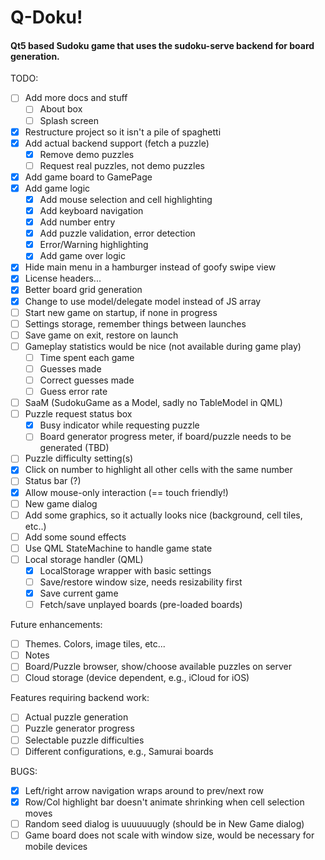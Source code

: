 # Q-Doku!
#### Qt5 based Sudoku game that uses the sudoku-serve backend for board generation.

TODO:
- [ ] Add more docs and stuff
	- [ ] About box
	- [ ] Splash screen
- [X] Restructure project so it isn't a pile of spaghetti
- [X] Add actual backend support (fetch a puzzle)
	- [X] Remove demo puzzles
	- [ ] Request real puzzles, not demo puzzles
- [X] Add game board to GamePage
- [X] Add game logic
	- [X] Add mouse selection and cell highlighting
	- [X] Add keyboard navigation
	- [X] Add number entry
	- [X] Add puzzle validation, error detection
	- [X] Error/Warning highlighting
	- [X] Add game over logic
- [X] Hide main menu in a hamburger instead of goofy swipe view
- [X] License headers...
- [X] Better board grid generation
- [X] Change to use model/delegate model instead of JS array
- [ ] Start new game on startup, if none in progress
- [ ] Settings storage, remember things between launches
- [ ] Save game on exit, restore on launch
- [ ] Gameplay statistics would be nice (not available during game play)
	- [ ] Time spent each game
	- [ ] Guesses made
	- [ ] Correct guesses made
	- [ ] Guess error rate
- [ ] SaaM (SudokuGame as a Model, sadly no TableModel in QML)
- [ ] Puzzle request status box
	- [X] Busy indicator while requesting puzzle
	- [ ] Board generator progress meter, if board/puzzle needs to be generated (TBD)
- [ ] Puzzle difficulty setting(s)
- [X] Click on number to highlight all other cells with the same number
- [ ] Status bar (?)
- [X] Allow mouse-only interaction (== touch friendly!)
- [ ] New game dialog
- [ ] Add some graphics, so it actually looks nice (background, cell tiles, etc..)
- [ ] Add some sound effects
- [ ] Use QML StateMachine to handle game state
- [ ] Local storage handler (QML)
	- [x] LocalStorage wrapper with basic settings
	- [ ] Save/restore window size, needs resizability first
	- [X] Save current game
	- [ ] Fetch/save unplayed boards (pre-loaded boards)

Future enhancements:
- [ ] Themes. Colors, image tiles, etc...
- [ ] Notes
- [ ] Board/Puzzle browser, show/choose available puzzles on server
- [ ] Cloud storage (device dependent, e.g., iCloud for iOS)

Features requiring backend work:
- [ ] Actual puzzle generation
- [ ] Puzzle generator progress
- [ ] Selectable puzzle difficulties
- [ ] Different configurations, e.g., Samurai boards

BUGS:
- [X] Left/right arrow navigation wraps around to prev/next row
- [X] Row/Col highlight bar doesn't animate shrinking when cell selection moves
- [ ] Random seed dialog is uuuuuuugly (should be in New Game dialog)
- [ ] Game board does not scale with window size, would be necessary for mobile devices

